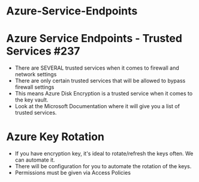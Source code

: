 # Azure-Service-Endpoints

# Azure Service Endpoints - Trusted Services #237
- There are SEVERAL trusted services when it comes to firewall and network settings
- There are only certain trusted services that will be allowed to bypass firewall settings
- This means Azure Disk Encryption is a trusted service when it comes to the key vault.
- Look at the Microsoft Documentation where it will give you a list of trusted services.




# Azure Key Rotation
- If you have encryption key, it's ideal to rotate/refresh the keys often. We can automate it.
- There will be configuration for you to automate the rotation of the keys.
- Permissions must be given via Access Policies

